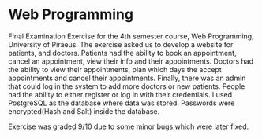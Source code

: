 # Web Programming

Final Examination Exercise for the 4th semester course, Web Programming, University of Piraeus.
The exercise asked us to develop a website for patients, and doctors. Patients had the ability to book an appointment, cancel an appointment, view their info and their appointments. Doctors had the ability to view their appointments, plan which days the accept appointments and cancel their appointments. Finally, there was an admin that could log in the system to add more doctors or new patients. People had the ability to either register or log in with their credentials.
I used PostgreSQL as the database where data was stored. Passwords were encrypted(Hash and Salt) inside the database.

Exercise was graded 9/10 due to some minor bugs which were later fixed.
